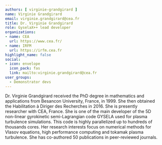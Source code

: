 ```yaml
---
authors: [ virginie-grandgirard ]
name: Virginie Grandgirard
email: virginie.grandgirard@cea.fr
title: Dr. Virginie Grandgirard
role: GyselaX++ lead developer
organizations:
- name: CEA
  url: https://www.cea.fr/
- name: IRFM
  url: https://irfm.cea.fr
highlight_name: false
social:
- icon: envelope
  icon_pack: fas
  link: mailto:virginie.grandgirard@cea.fr
user_groups:
  - Demonstrator devs
---
```


Dr. Virginie Grandgirard received the PhD degree in mathematics and applications from Besancon University, France, in 1999. She then obtained the Habilitation à Diriger des Recherches in 2016. She is presently researcher with CEA, France. She is one of the main developer of the 5D non-linear gyrokinetic semi-Lagrangian code GYSELA used for plasma turbulence simulations. This code is highly parallelized up to hundreds of thousands cores. Her research interests focus on numerical methods for Vlasov equations, high performance computing and tokamak plasma turbulence. She has co-authored 50 publications in peer-reviewed journals.
